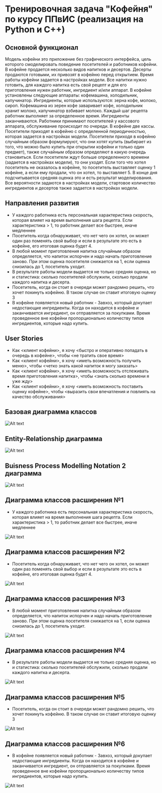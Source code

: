 # Тренировочная задача "Кофейня" по курсу ППвИС (реализация на Python и C++)

## Основной функционал
Модель кофейни это приложение без графического интерфейса, цель которого смоделировать поведение посетителей и работников кофейни. В кофейне продается несколько видов напитков и десертов. Десерты продаются готовыми, их привозят в кофейню перед открытием. Время работы кофейни задается в настройках модели. Все напитки нужно готовить, для каждого напитка есть свой рецепт и для его приготовления нужен работник, ингредиент и/или аппарат. В кофейне установлены следующие аппараты: кофемашина, холодильник, капучинатор. Ингредиенты, которые используются: зерна кофе, молоко, сироп. Кофемашина из зерен кофе заваривает кофе, холодильник хранит молоко, капучинатор взбивает молоко. Каждый шаг рецепта работник выполняет за определенное время. Ингредиенты заканчиваются. Работники принимают посетителей у кассового аппарата, обслуживание происходит по очереди. В кофейне две кассы. Посетители приходят в кофейню с определенной периодичностью, которая задается в настройках модели. Посетители приходя в кофейню случайным образом формулируют, что они хотят купить (выбирает из того, что можно было купить при открытии кофейни и только один предмет), также случайным образом определяют в какую очередь становиться. Если посетители ждут больше определенного времени (задается в настройках модели), то они уходят. Если того что хотел посетитель не оказалось в кофейне, то посетитель выставляет оценку 1 кофейне, а если ему продали, что он хотел, то выставляет 5. В конце дня подсчитывается средняя оценка это и есть результат моделирования. Все вероятности задаются в настройках модели, стартовое количество ингредиентов и десертов также задается в настройках модели.

## Направления развития
- У каждого работника есть персональная характеристика скорость, которая влияет на время выполнения шага рецепта. Если характеристика > 1, то работник делает все быстрее, иначе медленнее
- Посетитель когда обнаруживает, что нет чего он хотел, он может один раз поменять свой выбор и если в результате это есть в кофейне, его итоговая оценка будет 4.
- В любой момент приготовления напитка случайным образом определяется, что напиток испорчен и надо начать приготовление заново. При этом оценка посетителя снижается на 1, если оценка снизилась до 1, посетитель уходит.
- В результате работы модели выдается не только средняя оценка, но и статистика: сколько посетителей обслужили, сколько продали каждого напитка и десерта.
- Посетитель, когда он стоит в очереди может рандомно решить, что хочет покинуть кофейню. В таком случае он ставит итоговую оценку 3
- В кофейне появляется новый работник - Завхоз, который докупает недостающие ингредиенты. Когда он находится в кофейне и заканчивается ингредиент, он отправляется за покупками. Время проведенное вне кофейни пропорционально количеству типов ингредиентов, которые надо купить.

## User Stories
- Как <клиент кофейни>, я хочу <быстро и оперативно попадать в очередь в кофейне>, чтобы <не тратить свое время>
- Как <клиент кофейни>, я хочу <иметь возможность получить меню>, чтобы <четко знать какой напиток я могу заказать>
- Как <клиент кофейни>, я хочу <иметь возможность отслеживать время приготовления напитка>, чтобы <знать сколько времени я уже жду>
- Как <клиент кофейни>, я хочу <иметь возможность поставить оценку кофейне>, чтобы <выразить свои впечатления и повлиять на качество обслуживания>

## Базовая диаграмма классов
![Alt text](https://github.com/aswejei/cafe_ppvis/blob/master/docs/Class%20Diagrams/base.png "Базовая диаграмма классов")

## Entity-Relationship диаграмма
![Alt text](https://github.com/aswejei/cafe_ppvis/blob/master/docs/ER_cafe.png "Entity-Telationship диаграмма")

## Buisness Process Modelling Notation 2 диаграмма
![Alt text](https://github.com/aswejei/cafe_ppvis/blob/master/docs/cafe_bpmn.png "Buisness Process Modelling Notation 2 диаграмма")

## Диаграмма классов расширения №1
- У каждого работника есть персональная характеристика скорость, которая влияет на время выполнения шага рецепта. Если характеристика > 1, то работник делает все быстрее, иначе медленнее

![Alt text](https://github.com/aswejei/cafe_ppvis/blob/master/docs/Class%20Diagrams/extension1/Extension1.png "Диаграмма классов расширения №1")

## Диаграмма классов расширения №2
- Посетитель когда обнаруживает, что нет чего он хотел, он может один раз поменять свой выбор и если в результате это есть в кофейне, его итоговая оценка будет 4.

![Alt text](https://github.com/aswejei/cafe_ppvis/blob/master/docs/Class%20Diagrams/extension2/Extension2.png "Диаграмма классов расширения №2")

## Диаграмма классов расширения №3
- В любой момент приготовления напитка случайным образом определяется, что напиток испорчен и надо начать приготовление заново. При этом оценка посетителя снижается на 1, если оценка снизилась до 1, посетитель уходит.

![Alt text](https://github.com/aswejei/cafe_ppvis/blob/master/docs/Class%20Diagrams/extension3/Extension3.png "Диаграмма классов расширения №3")

## Диаграмма классов расширения №4
- В результате работы модели выдается не только средняя оценка, но и статистика: сколько посетителей обслужили, сколько продали каждого напитка и десерта.

![Alt text](https://github.com/aswejei/cafe_ppvis/blob/master/docs/Class%20Diagrams/extension4/Extension4.png "Диаграмма классов расширения №4")

## Диаграмма классов расширения №5
- Посетитель, когда он стоит в очереди может рандомно решить, что хочет покинуть кофейню. В таком случае он ставит итоговую оценку 3

![Alt text](https://github.com/aswejei/cafe_ppvis/blob/master/docs/Class%20Diagrams/extension5/Extension5.png "Диаграмма классов расширения №5")

## Диаграмма классов расширения №6
- В кофейне появляется новый работник - Завхоз, который докупает недостающие ингредиенты. Когда он находится в кофейне и заканчивается ингредиент, он отправляется за покупками. Время проведенное вне кофейни пропорционально количеству типов ингредиентов, которые надо купить.

![Alt text](https://github.com/aswejei/cafe_ppvis/blob/master/docs/Class%20Diagrams/extension6/Extension6.png "Диаграмма классов расширения №6")
